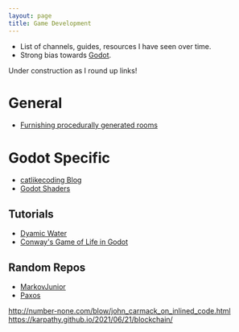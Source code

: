 ```yaml
---
layout: page
title: Game Development
---
```


- List of channels, guides, resources I have seen over time.
- Strong bias towards [Godot](https://godotengine.org/).

Under construction as I round up links!

# General
-  [Furnishing procedurally generated rooms](https://www.reddit.com/r/roguelikedev/comments/y5bgdt/furnishing_procedurally_generated_rooms/)

# Godot Specific
- [catlikecoding Blog](https://catlikecoding.com/godot/)
- [Godot Shaders](https://godotshaders.com/)


## Tutorials
- [Dyamic Water](https://www.youtube.com/watch?v=RXIRkou021U)
- [Conway's Game of Life in Godot](https://www.youtube.com/watch?v=VQhi2w1E0iU)

## Random Repos
- [MarkovJunior](https://github.com/mxgmn/MarkovJunior/tree/main)
- [Paxos](https://github.com/cocagne/paxos)

http://number-none.com/blow/john_carmack_on_inlined_code.html
https://karpathy.github.io/2021/06/21/blockchain/